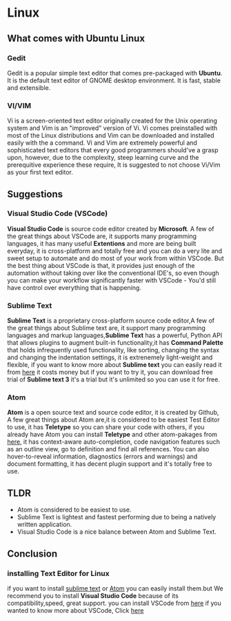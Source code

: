 # Linux
## What comes with Ubuntu Linux
### Gedit
Gedit is a popular simple text editor that comes pre-packaged with **Ubuntu**. It is the default text editor of GNOME desktop environment.  It is fast, stable and extensible. 

### VI/VIM
Vi is a screen-oriented text editor originally created for the Unix operating system and Vim is an "improved" version of Vi. Vi comes preinstalled with most of the Linux distributions and Vim can be downloaded and installed easily with the a command. Vi and Vim are extremely powerful and sophisticated text editors that every good programmers should've a grasp upon, however, due to the complexity, steep learning curve and the prerequitive experience these require, It is suggested to not choose Vi/Vim as your first text editor. 

## Suggestions

### Visual Studio Code (VSCode)
**Visual Studio Code** is source code editor created by **Microsoft**. A few of the great things about VSCode are, it supports many programming languages, it has many useful **Extentions** and more are being built everyday, it is cross-platform and totally free and you can do a very lite and sweet setup to automate and do most of your work from within VSCode. But the best thing about VSCode is that, it provides just enough of the automation without taking over like the conventional IDE's, so even though you can make your workflow significantly faster with VSCode - You'd still have control over everything that is happening.

### Sublime Text
**Sublime Text** is a proprietary cross-platform source code editor,A few of the great things about Sublime text are, it support many programming languages and markup languages,**Sublime Text** has a powerful, Python API that allows plugins to augment built-in functionality,it has **Command Palette** that holds infrequently used functionality, like sorting, changing the syntax and changing the indentation settings, it is extrenemely light-weight and flexible, if you want to know more about **Sublime text** you can easily read it from [here](https://www.sublimetext.com/) it costs money but if you want to try it, you can download free trial of **Sublime text 3** it's a trial but it's unlimited so you can use it for free.

### Atom
**Atom** is a open source text and source code editor, it is created by Github, A few great things about Atom are,it is considered to be easiest Test Editor to use, it has **Teletype** so you can share your code with others, if you already have Atom you can install **Teletype** and other atom-pakages from [here](https://flight-manual.atom.io/using-atom/sections/atom-packages/), it has context-aware auto-completion, code navigation features such as an outline view, go to definition and find all references. You can also hover-to-reveal information, diagnostics (errors and warnings) and document formatting, it has decent plugin support and it's totally free to use.

## TLDR
+ Atom is considered to be easiest to use.
+ Sublime Text is lightest and fastest performing due to being a natively written application.
+ Visual Studio Code is a nice balance between Atom and Sublime Text.

## Conclusion

### installing Text Editor for Linux
if you want to install [sublime text](https://www.sublimetext.com/docs/3/linux_repositories.html) or [Atom](https://atom.io/) you can easily install them.but We recommend you to install **Visual Studio Code** because of its compatibility,speed, great support. you can install VSCode from [here](https://code.visualstudio.com/docs/setup/linux)
if you wanted to know more about VSCode, Click [here](https://code.visualstudio.com/docs)
